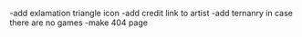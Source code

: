 -add exlamation triangle icon
-add credit link to artist
-add ternanry in case there are no games
-make 404 page